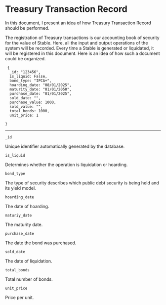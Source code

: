 # Treasury Transaction Record

In this document, I present an idea of how Treasury Transaction Record should be performed.

The registration of Treasury transactions is our accounting book of security for the value of Stable. Here, all the input and output operations of the system will be recorded. Every time a Stable is generated or liquidated, it will be registered in this document. Here is an idea of how such a document could be organized.

     {
      _id: "123456",
      is_liquid: False,
      bond_type: "IPCA+",
      hoarding_date: "08/01/2025",
      maturity_date: "01/01/2050",
      purchase_date: "01/01/2025",
      sold_date: "",
      purchase_value: 1000,
      sold_value: "",
      total_bonds: 1000,
      unit_price: 1

    } 
__________________

    _id

Unique identifier automatically generated by the database.

    is_liquid
   
Determines whether the operation is liquidation or hoarding.

    bond_type
The type of security describes which public debt security is being held and its yield model.

    hoarding_date

The date of hoarding.

    maturiy_date
   
The maturity date.

    purchase_date

The date the bond was purchased.

    sold_date

The date of liquidation.

    total_bonds

Total number of bonds.

    unit_price
    
Price per unit.


